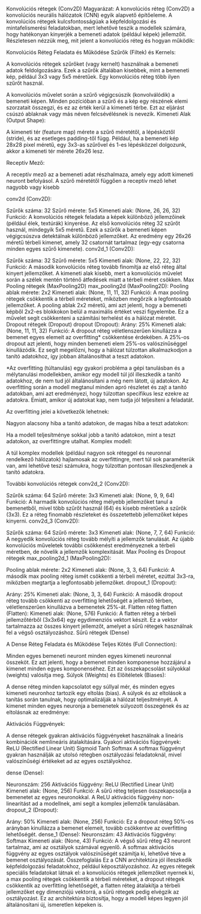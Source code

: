 Konvolúciós rétegek (Conv2D)
Magyarázat: 
A konvolúciós réteg (Conv2D) a konvolúciós neurális hálózatok (CNN) egyik alapvető építőeleme. A konvolúciós rétegek kulcsfontosságúak a képfeldolgozási és mintafelismerési feladatokban, mert lehetővé teszik a modellek számára, hogy hatékonyan kinyerjék a bemeneti adatok (például képek) jellemzőit. Részletesen nézzük meg, mit jelent a konvolúciós réteg és hogyan működik:

Konvolúciós Réteg Feladata és Működése
Szűrők (Filtek) és Kernels:

A konvolúciós rétegek szűrőket (vagy kernelt) használnak a bemeneti adatok feldolgozására. Ezek a szűrők általában kisebbek, mint a bemeneti kép, például 3x3 vagy 5x5 méretűek. Egy konvolúciós réteg több ilyen szűrőt használ.

A konvolúciós művelet során a szűrő végigcsúszik (konvolválódik) a bemeneti képen. Minden pozícióban a szűrő és a kép egy részének elemi szorzatait összegzi, és ez az érték kerül a kimeneti térbe. Ezt az eljárást csúszó ablaknak vagy más néven felcsévélésnek is nevezik.
Kimeneti Alak (Output Shape):

A kimeneti tér (feature map) mérete a szűrő méretétől, a lépésköztől (stride), és az esetleges padding-től függ. Például, ha a bemeneti kép 28x28 pixel méretű, egy 3x3-as szűrővel és 1-es lépésközzel dolgozunk, akkor a kimeneti tér mérete 26x26 lesz.

Receptív Mező:

A receptív mező az a bemeneti adat részhalmaza, amely egy adott kimeneti neuront befolyásol. A szűrő méretétől függően a receptív mező lehet nagyobb vagy kisebb


conv2d (Conv2D):

Szűrők száma: 32
Szűrő mérete: 5x5
Kimeneti alak: (None, 26, 26, 32)
Funkció: A konvolúciós rétegek feladata a képek különböző jellemzőinek (például élek, textúrák) kinyerése. Az első konvolúciós réteg 32 szűrőt használ, mindegyik 5x5 méretű. Ezek a szűrők a bemeneti képen végigcsúszva detektálnak különböző jellemzőket. Az eredmény egy 26x26 méretű térbeli kimenet, amely 32 csatornát tartalmaz (egy-egy csatorna minden egyes szűrő kimenete).
conv2d_1 (Conv2D):

Szűrők száma: 32
Szűrő mérete: 5x5
Kimeneti alak: (None, 22, 22, 32)
Funkció: A második konvolúciós réteg tovább finomítja az első réteg által kinyert jellemzőket. A kimeneti alak kisebb, mert a konvolúciós művelet során a szélek mentén történő átfedések miatt a térbeli méret csökken.
Max Pooling rétegek (MaxPooling2D)
max_pooling2d (MaxPooling2D):
Pooling ablak mérete: 2x2
Kimeneti alak: (None, 11, 11, 32)
Funkció: A max pooling rétegek csökkentik a térbeli méreteket, miközben megőrzik a legfontosabb jellemzőket. A pooling ablak 2x2 méretű, ami azt jelenti, hogy a bemeneti képből 2x2-es blokkokon belül a maximális értéket veszi figyelembe. Ez a művelet segít csökkenteni a számítási terhelést és a hálózat méretét.
Dropout rétegek (Dropout)
dropout (Dropout):
Arány: 25%
Kimeneti alak: (None, 11, 11, 32)
Funkció: A dropout réteg véletlenszerűen kinullázza a bemenet egyes elemeit az overfitting* csökkentése érdekében. A 25%-os dropout azt jelenti, hogy minden bemeneti elem 25%-os valószínűséggel kinullázódik. Ez segít megelőzni, hogy a hálózat túlzottan alkalmazkodjon a tanító adatokhoz, így jobban általánosíthat a teszt adatokon.

*Az overfitting (túltanulás) egy gyakori probléma a gépi tanulásban és a mélytanulási modellekben, amikor egy modell túl jól illeszkedik a tanító adatokhoz, de nem tud jól általánosítani a még nem látott, új adatokon. Az overfitting során a modell megtanul minden apró részletet és zajt a tanító adatokban, ami azt eredményezi, hogy túlzottan specifikus lesz ezekre az adatokra. Emiatt, amikor új adatokat kap, nem tudja jól teljesíteni a feladatát.

Az overfitting jelei a következők lehetnek:

Nagyon alacsony hiba a tanító adatokon, de magas hiba a teszt adatokon:

Ha a modell teljesítménye sokkal jobb a tanító adatokon, mint a teszt adatokon, az overfittingre utalhat.
Komplex modell:

A túl komplex modellek (például nagyon sok réteggel és neuronnal rendelkező hálózatok) hajlamosak az overfittingre, mert túl sok paraméterük van, ami lehetővé teszi számukra, hogy túlzottan pontosan illeszkedjenek a tanító adatokra.

További konvolúciós rétegek
conv2d_2 (Conv2D):

Szűrők száma: 64
Szűrő mérete: 3x3
Kimeneti alak: (None, 9, 9, 64)
Funkció: A harmadik konvolúciós réteg mélyebb jellemzőket tanul a bemenetből, mivel több szűrőt használ (64) és kisebb méretűek a szűrők (3x3). Ez a réteg finomabb részleteket és összetettebb jellemzőket képes kinyerni.
conv2d_3 (Conv2D):

Szűrők száma: 64
Szűrő mérete: 3x3
Kimeneti alak: (None, 7, 7, 64)
Funkció: A negyedik konvolúciós réteg tovább mélyíti a jellemzők tanulását. Az újabb konvolúciós műveletek további csökkenést eredményeznek a térbeli méretben, de növelik a jellemzők komplexitását.
Max Pooling és Dropout rétegek
max_pooling2d_1 (MaxPooling2D):

Pooling ablak mérete: 2x2
Kimeneti alak: (None, 3, 3, 64)
Funkció: A második max pooling réteg ismét csökkenti a térbeli méretet, ezúttal 3x3-ra, miközben megtartja a legfontosabb jellemzőket.
dropout_1 (Dropout):

Arány: 25%
Kimeneti alak: (None, 3, 3, 64)
Funkció: A második dropout réteg tovább csökkenti az overfitting lehetőségét a jellemző térben, véletlenszerűen kinullázva a bemenetek 25%-át.
Flatten réteg
flatten (Flatten):
Kimeneti alak: (None, 576)
Funkció: A flatten réteg a térbeli jellemzőtérből (3x3x64) egy egydimenziós vektort készít. Ez a vektor tartalmazza az összes kinyert jellemzőt, amelyet a sűrű rétegek használnak fel a végső osztályozáshoz.
Sűrű rétegek (Dense)


A Dense Réteg Feladata és Működése
Teljes Kötés (Full Connection):

Minden egyes bemeneti neuront minden egyes kimeneti neuronnal összeköt. Ez azt jelenti, hogy a bemenet minden komponense hozzájárul a kimenet minden egyes komponenséhez. Ezt az összekapcsolást súlyokkal (weights) valósítja meg.
Súlyok (Weights) és Előítéletek (Biases):

A dense réteg minden kapcsolatot egy súllyal mér, és minden egyes kimeneti neuronhoz tartozik egy eltolás (bias). A súlyok és az eltolások a tanítás során tanulnak, hogy optimalizálják a hálózat teljesítményét.
A kimenet minden egyes neuronja a bemenetek súlyozott összegének és az eltolásnak az eredménye:

Aktivációs Függvények:

A dense rétegek gyakran aktivációs függvényeket használnak a lineáris kombinációk nemlineáris átalakítására. Gyakori aktivációs függvények:
ReLU (Rectified Linear Unit)
Sigmoid
Tanh
Softmax
A softmax függvényt gyakran használják az utolsó rétegben osztályozási feladatoknál, mivel valószínűségi értékeket ad az egyes osztályokhoz.

dense (Dense):

Neuronszám: 256
Aktivációs függvény: ReLU (Rectified Linear Unit)
Kimeneti alak: (None, 256)
Funkció: A sűrű réteg teljesen összekapcsolja a bemenetet az egyes neuronokkal. A ReLU aktivációs függvény non-linearitást ad a modellnek, ami segít a komplex jellemzők tanulásában.
dropout_2 (Dropout):

Arány: 50%
Kimeneti alak: (None, 256)
Funkció: Ez a dropout réteg 50%-os arányban kinullázza a bemenet elemeit, tovább csökkentve az overfitting lehetőségét.
dense_1 (Dense):
Neuronszám: 43
Aktivációs függvény: Softmax
Kimeneti alak: (None, 43)
Funkció: A végső sűrű réteg 43 neuront tartalmaz, ami az osztályok számával egyenlő. A softmax aktivációs függvény az egyes osztályok valószínűségét számítja ki, lehetővé téve a bemenet osztályozását.
Összefoglalás
Ez a CNN architektúra jól illeszkedik képfeldolgozási feladatokhoz, például képosztályozáshoz. Az egyes rétegek speciális feladatokat látnak el: a konvolúciós rétegek jellemzőket nyernek ki, a max pooling rétegek csökkentik a térbeli méreteket, a dropout rétegek csökkentik az overfitting lehetőségét, a flatten réteg átalakítja a térbeli jellemzőket egy dimenziójú vektorrá, a sűrű rétegek pedig elvégzik az osztályozást. Ez az architektúra biztosítja, hogy a modell képes legyen jól általánosítani új, ismeretlen képeken is.






